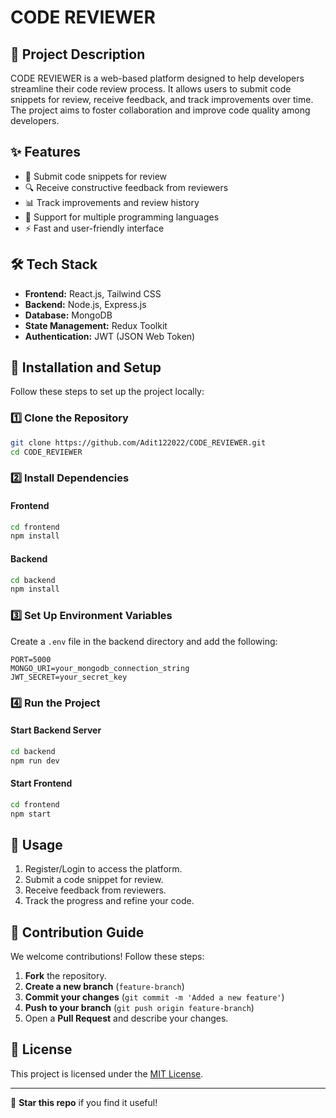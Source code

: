 # CODE REVIEWER

## 📌 Project Description
CODE REVIEWER is a web-based platform designed to help developers streamline their code review process. It allows users to submit code snippets for review, receive feedback, and track improvements over time. The project aims to foster collaboration and improve code quality among developers.

## ✨ Features
- 📝 Submit code snippets for review
- 🔍 Receive constructive feedback from reviewers
- 📊 Track improvements and review history
- 📂 Support for multiple programming languages
- ⚡ Fast and user-friendly interface

## 🛠️ Tech Stack
- **Frontend:** React.js, Tailwind CSS
- **Backend:** Node.js, Express.js
- **Database:** MongoDB
- **State Management:** Redux Toolkit
- **Authentication:** JWT (JSON Web Token)

## 🚀 Installation and Setup
Follow these steps to set up the project locally:

### 1️⃣ Clone the Repository
```bash
git clone https://github.com/Adit122022/CODE_REVIEWER.git
cd CODE_REVIEWER
```

### 2️⃣ Install Dependencies
#### Frontend
```bash
cd frontend
npm install
```
#### Backend
```bash
cd backend
npm install
```

### 3️⃣ Set Up Environment Variables
Create a `.env` file in the backend directory and add the following:
```
PORT=5000
MONGO_URI=your_mongodb_connection_string
JWT_SECRET=your_secret_key
```

### 4️⃣ Run the Project
#### Start Backend Server
```bash
cd backend
npm run dev
```
#### Start Frontend
```bash
cd frontend
npm start
```

## 📖 Usage
1. Register/Login to access the platform.
2. Submit a code snippet for review.
3. Receive feedback from reviewers.
4. Track the progress and refine your code.

## 🤝 Contribution Guide
We welcome contributions! Follow these steps:
1. **Fork** the repository.
2. **Create a new branch** (`feature-branch`)
3. **Commit your changes** (`git commit -m 'Added a new feature'`)
4. **Push to your branch** (`git push origin feature-branch`)
5. Open a **Pull Request** and describe your changes.

## 📜 License
This project is licensed under the [MIT License](LICENSE).

---
🌟 **Star this repo** if you find it useful!
